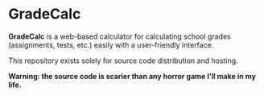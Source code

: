 # GradeCalc

**GradeCalc** is a web-based calculator for calculating school grades (assignments, tests, etc.) easily with a user-friendly interface.

This repository exists solely for source code distribution and hosting.

**Warning: the source code is scarier than any horror game I'll make in my life.**
